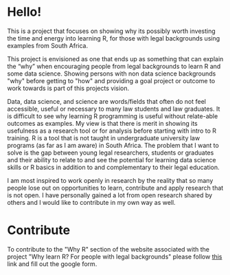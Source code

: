 # Hello!

This is a project that focuses on showing why its possibly worth investing the time and energy into learning R, for those with legal backgrounds using examples from South Africa.

This project is envisioned as one that ends up as something that can explain the “why” when encouraging people from legal backgrounds to learn R and some data science. Showing persons with non data science backgrounds "why" before getting to "how" and providing a goal project or outcome to work towards is part of this projects vision. 

Data, data science, and science are words/fields that often do not feel accessible, useful or necessary to many law students and law graduates. It is difficult to see why learning R programming is useful without relate-able outcomes as examples. My view is that there is merit in showing its usefulness as a research tool or for analysis before starting with intro to R training. R is a tool that is not taught in undergraduate university law programs (as far as I am aware) in South Africa. The problem that I want to solve is the gap between young legal researchers, students or graduates and their ability to relate to and see the potential for learning data science skills or R basics in addition to and complementary to their legal education.

I am most inspired to work openly in research by the reality that so many people lose out on opportunities to learn, contribute and apply research that is not open. I have personally gained a lot from open research shared by others and I would like to contribute in my own way as well.

# Contribute
To contribute to the "Why R" section of the website associated with the project "Why learn R? For people with legal backgrounds" please follow [this](https://forms.gle/wpeS6ZNG81FhAKfB6) link and fill out the google form. 